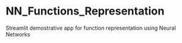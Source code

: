 # NN_Functions_Representation
 Streamlit  demostrative app  for function representation using Neural Networks
